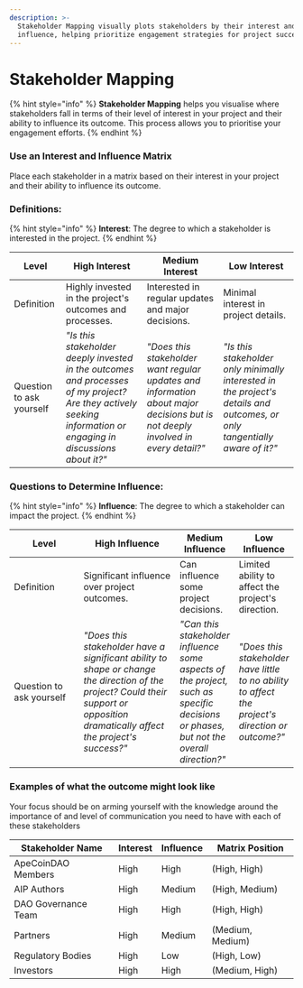 ```yaml
---
description: >-
  Stakeholder Mapping visually plots stakeholders by their interest and
  influence, helping prioritize engagement strategies for project success.
---
```


# Stakeholder Mapping

{% hint style="info" %}
**Stakeholder Mapping** helps you visualise where stakeholders fall in terms of their level of interest in your project and their ability to influence its outcome. This process allows you to prioritise your engagement efforts.
{% endhint %}

### **Use an Interest and Influence Matrix**

Place each stakeholder in a matrix based on their interest in your project and their ability to influence its outcome.

### **Definitions:**

{% hint style="info" %}
**Interest**: The degree to which a stakeholder is interested in the project.
{% endhint %}

| Level                    | High Interest                                                                                                                                                   | Medium Interest                                                                                                                  | Low Interest                                                                                                               |
| ------------------------ | --------------------------------------------------------------------------------------------------------------------------------------------------------------- | -------------------------------------------------------------------------------------------------------------------------------- | -------------------------------------------------------------------------------------------------------------------------- |
| Definition               | Highly invested in the project's outcomes and processes.                                                                                                        | Interested in regular updates and major decisions.                                                                               | Minimal interest in project details.                                                                                       |
| Question to ask yourself | _"Is this stakeholder deeply invested in the outcomes and processes of my project? Are they actively seeking information or engaging in discussions about it?"_ | _"Does this stakeholder want regular updates and information about major decisions but is not deeply involved in every detail?"_ | _"Is this stakeholder only minimally interested in the project's details and outcomes, or only tangentially aware of it?"_ |

### **Questions to Determine Influence:**

{% hint style="info" %}
**Influence**: The degree to which a stakeholder can impact the project.
{% endhint %}

<table><thead><tr><th width="144">Level</th><th width="217">High Influence</th><th>Medium Influence</th><th>Low Influence</th></tr></thead><tbody><tr><td>Definition</td><td>Significant influence over project outcomes.</td><td>Can influence some project decisions.</td><td>Limited ability to affect the project's direction.</td></tr><tr><td>Question to ask yourself</td><td><em>"Does this stakeholder have a significant ability to shape or change the direction of the project? Could their support or opposition dramatically affect the project's success?"</em></td><td><em>"Can this stakeholder influence some aspects of the project, such as specific decisions or phases, but not the overall direction?"</em></td><td><em>"Does this stakeholder have little to no ability to affect the project's direction or outcome?"</em></td></tr></tbody></table>

### Examples of what the outcome might look like

Your focus should be on arming yourself with the knowledge around the importance of and  level of communication you need to have with each of these stakeholders

<table data-view="cards" data-full-width="false"><thead><tr><th>Stakeholder Name</th><th>Interest</th><th>Influence</th><th>Matrix Position</th></tr></thead><tbody><tr><td>ApeCoinDAO Members</td><td>High </td><td>High</td><td>(High, High)</td></tr><tr><td>AIP Authors </td><td>High</td><td>Medium</td><td>(High, Medium)</td></tr><tr><td>DAO Governance Team </td><td>High</td><td>High</td><td>(High, High)</td></tr><tr><td>Partners </td><td>High</td><td>Medium</td><td>(Medium, Medium)</td></tr><tr><td>Regulatory Bodies </td><td>High</td><td>Low</td><td>(High, Low)</td></tr><tr><td>Investors</td><td>High</td><td>High</td><td>(Medium, High)</td></tr></tbody></table>





